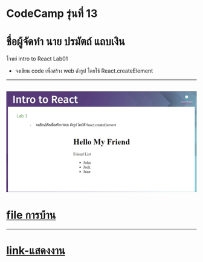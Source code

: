 # CodeCamp รุ่นที่ 13

# **ชื่อผู้จัดทำ นาย ปรมัตถ์ แถบเงิน**

โจทย์ intro to React Lab01
- จงเขียน code เพื่อสร้าง web ดังรูป โดยใช้ React.createElement
---
![picpra gob](pic01.png)
---
# [file การบ้าน](introReact01.js)
---
# [link-แสดงงาน](https://ohm0025.github.io/Homework_codecamp_13/react/intro%20to%20react/lab01/index.html)